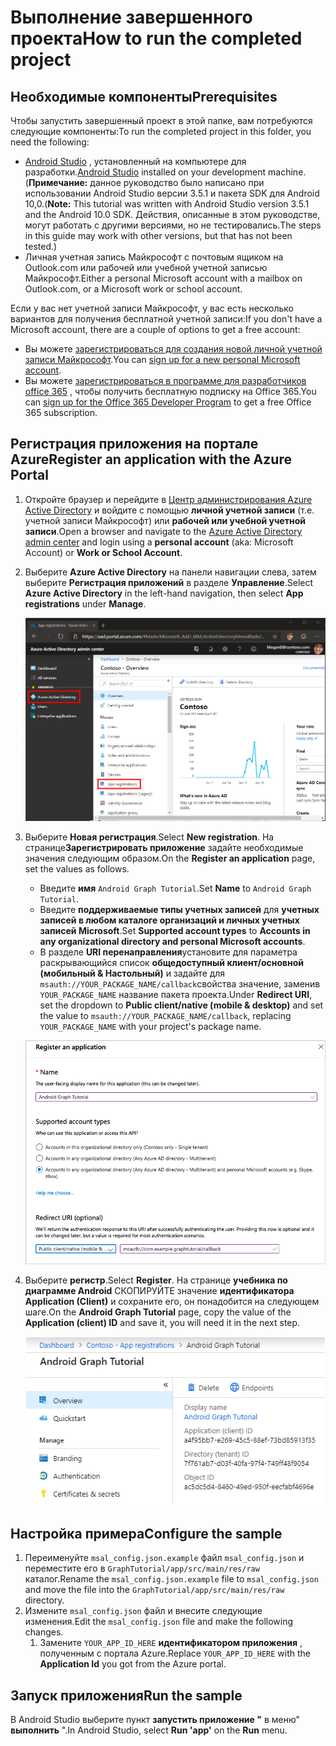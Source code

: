 # <a name="how-to-run-the-completed-project"></a><span data-ttu-id="55757-101">Выполнение завершенного проекта</span><span class="sxs-lookup"><span data-stu-id="55757-101">How to run the completed project</span></span>

## <a name="prerequisites"></a><span data-ttu-id="55757-102">Необходимые компоненты</span><span class="sxs-lookup"><span data-stu-id="55757-102">Prerequisites</span></span>

<span data-ttu-id="55757-103">Чтобы запустить завершенный проект в этой папке, вам потребуются следующие компоненты:</span><span class="sxs-lookup"><span data-stu-id="55757-103">To run the completed project in this folder, you need the following:</span></span>

- <span data-ttu-id="55757-104">[Android Studio](https://developer.android.com/studio/) , установленный на компьютере для разработки.</span><span class="sxs-lookup"><span data-stu-id="55757-104">[Android Studio](https://developer.android.com/studio/) installed on your development machine.</span></span> <span data-ttu-id="55757-105">(**Примечание:** данное руководство было написано при использовании Android Studio версии 3.5.1 и пакета SDK для Android 10,0.</span><span class="sxs-lookup"><span data-stu-id="55757-105">(**Note:** This tutorial was written with Android Studio version 3.5.1 and the Android 10.0 SDK.</span></span> <span data-ttu-id="55757-106">Действия, описанные в этом руководстве, могут работать с другими версиями, но не тестировались.</span><span class="sxs-lookup"><span data-stu-id="55757-106">The steps in this guide may work with other versions, but that has not been tested.)</span></span>
- <span data-ttu-id="55757-107">Личная учетная запись Майкрософт с почтовым ящиком на Outlook.com или рабочей или учебной учетной записью Майкрософт.</span><span class="sxs-lookup"><span data-stu-id="55757-107">Either a personal Microsoft account with a mailbox on Outlook.com, or a Microsoft work or school account.</span></span>

<span data-ttu-id="55757-108">Если у вас нет учетной записи Майкрософт, у вас есть несколько вариантов для получения бесплатной учетной записи:</span><span class="sxs-lookup"><span data-stu-id="55757-108">If you don't have a Microsoft account, there are a couple of options to get a free account:</span></span>

- <span data-ttu-id="55757-109">Вы можете [зарегистрироваться для создания новой личной учетной записи Майкрософт](https://signup.live.com/signup?wa=wsignin1.0&rpsnv=12&ct=1454618383&rver=6.4.6456.0&wp=MBI_SSL_SHARED&wreply=https://mail.live.com/default.aspx&id=64855&cbcxt=mai&bk=1454618383&uiflavor=web&uaid=b213a65b4fdc484382b6622b3ecaa547&mkt=E-US&lc=1033&lic=1).</span><span class="sxs-lookup"><span data-stu-id="55757-109">You can [sign up for a new personal Microsoft account](https://signup.live.com/signup?wa=wsignin1.0&rpsnv=12&ct=1454618383&rver=6.4.6456.0&wp=MBI_SSL_SHARED&wreply=https://mail.live.com/default.aspx&id=64855&cbcxt=mai&bk=1454618383&uiflavor=web&uaid=b213a65b4fdc484382b6622b3ecaa547&mkt=E-US&lc=1033&lic=1).</span></span>
- <span data-ttu-id="55757-110">Вы можете [зарегистрироваться в программе для разработчиков office 365](https://developer.microsoft.com/office/dev-program) , чтобы получить бесплатную подписку на Office 365.</span><span class="sxs-lookup"><span data-stu-id="55757-110">You can [sign up for the Office 365 Developer Program](https://developer.microsoft.com/office/dev-program) to get a free Office 365 subscription.</span></span>

## <a name="register-an-application-with-the-azure-portal"></a><span data-ttu-id="55757-111">Регистрация приложения на портале Azure</span><span class="sxs-lookup"><span data-stu-id="55757-111">Register an application with the Azure Portal</span></span>

1. <span data-ttu-id="55757-112">Откройте браузер и перейдите в [Центр администрирования Azure Active Directory](https://aad.portal.azure.com) и войдите с помощью **личной учетной записи** (т.е. учетной записи Майкрософт) или **рабочей или учебной учетной записи**.</span><span class="sxs-lookup"><span data-stu-id="55757-112">Open a browser and navigate to the [Azure Active Directory admin center](https://aad.portal.azure.com) and login using a **personal account** (aka: Microsoft Account) or **Work or School Account**.</span></span>

1. <span data-ttu-id="55757-113">Выберите **Azure Active Directory** на панели навигации слева, затем выберите **Регистрация приложений** в разделе **Управление**.</span><span class="sxs-lookup"><span data-stu-id="55757-113">Select **Azure Active Directory** in the left-hand navigation, then select **App registrations** under **Manage**.</span></span>

    ![<span data-ttu-id="55757-114">Снимок экрана с регистрациями приложений</span><span class="sxs-lookup"><span data-stu-id="55757-114">A screenshot of the App registrations</span></span> ](../../tutorial/images/aad-portal-app-registrations.png)

1. <span data-ttu-id="55757-115">Выберите **Новая регистрация**.</span><span class="sxs-lookup"><span data-stu-id="55757-115">Select **New registration**.</span></span> <span data-ttu-id="55757-116">На странице**Зарегистрировать приложение** задайте необходимые значения следующим образом.</span><span class="sxs-lookup"><span data-stu-id="55757-116">On the **Register an application** page, set the values as follows.</span></span>

    - <span data-ttu-id="55757-117">Введите **имя** `Android Graph Tutorial`.</span><span class="sxs-lookup"><span data-stu-id="55757-117">Set **Name** to `Android Graph Tutorial`.</span></span>
    - <span data-ttu-id="55757-118">Введите **поддерживаемые типы учетных записей** для **учетных записей в любом каталоге организаций и личных учетных записей Microsoft**.</span><span class="sxs-lookup"><span data-stu-id="55757-118">Set **Supported account types** to **Accounts in any organizational directory and personal Microsoft accounts**.</span></span>
    - <span data-ttu-id="55757-119">В разделе **URI перенаправления**установите для параметра раскрывающийся список **общедоступный клиент/основной (мобильный & Настольный)** и задайте для `msauth://YOUR_PACKAGE_NAME/callback`свойства значение, заменив `YOUR_PACKAGE_NAME` название пакета проекта.</span><span class="sxs-lookup"><span data-stu-id="55757-119">Under **Redirect URI**, set the dropdown to **Public client/native (mobile & desktop)** and set the value to `msauth://YOUR_PACKAGE_NAME/callback`, replacing `YOUR_PACKAGE_NAME` with your project's package name.</span></span>

    ![Снимок страницы "регистрация приложения"](../../tutorial/images/aad-register-an-app.png)

1. <span data-ttu-id="55757-121">Выберите **регистр**.</span><span class="sxs-lookup"><span data-stu-id="55757-121">Select **Register**.</span></span> <span data-ttu-id="55757-122">На странице **учебника по диаграмме Android** СКОПИРУЙТЕ значение **идентификатора Application (Client)** и сохраните его, он понадобится на следующем шаге.</span><span class="sxs-lookup"><span data-stu-id="55757-122">On the **Android Graph Tutorial** page, copy the value of the **Application (client) ID** and save it, you will need it in the next step.</span></span>

    ![Снимок экрана с ИДЕНТИФИКАТОРом приложения для новой регистрации приложения](../../tutorial/images/aad-application-id.png)

## <a name="configure-the-sample"></a><span data-ttu-id="55757-124">Настройка примера</span><span class="sxs-lookup"><span data-stu-id="55757-124">Configure the sample</span></span>

1. <span data-ttu-id="55757-125">Переименуйте `msal_config.json.example` файл `msal_config.json` и переместите его в `GraphTutorial/app/src/main/res/raw` каталог.</span><span class="sxs-lookup"><span data-stu-id="55757-125">Rename the `msal_config.json.example` file to `msal_config.json` and move the file into the `GraphTutorial/app/src/main/res/raw` directory.</span></span>
1. <span data-ttu-id="55757-126">Измените `msal_config.json` файл и внесите следующие изменения.</span><span class="sxs-lookup"><span data-stu-id="55757-126">Edit the `msal_config.json` file and make the following changes.</span></span>
    1. <span data-ttu-id="55757-127">Замените `YOUR_APP_ID_HERE` **идентификатором приложения** , полученным с портала Azure.</span><span class="sxs-lookup"><span data-stu-id="55757-127">Replace `YOUR_APP_ID_HERE` with the **Application Id** you got from the Azure portal.</span></span>

## <a name="run-the-sample"></a><span data-ttu-id="55757-128">Запуск приложения</span><span class="sxs-lookup"><span data-stu-id="55757-128">Run the sample</span></span>

<span data-ttu-id="55757-129">В Android Studio выберите пункт **запустить приложение "** в меню" **выполнить** ".</span><span class="sxs-lookup"><span data-stu-id="55757-129">In Android Studio, select **Run 'app'** on the **Run** menu.</span></span>
